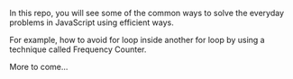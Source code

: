 In this repo, you will see some of the common ways to solve the everyday problems in JavaScript using efficient ways. 

For example, how to avoid for loop inside another for loop by using a technique called Frequency Counter. 

More to come...
